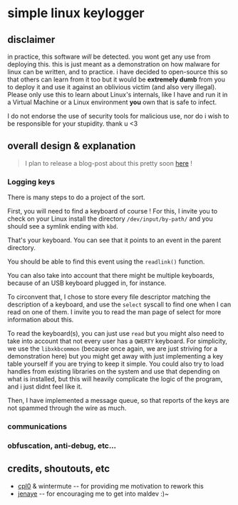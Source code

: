 # simple linux keylogger

## disclaimer

in practice, this software _will_ be detected. you wont get any use from deploying
this. this is just meant as a demonstration on how malware for linux can be written,
and to practice. i have decided to open-source this so that others can learn from it
too but it would be **extremely dumb** from you to deploy it and use it against
an oblivious victim (and also very illegal). Please only use this to learn about
Linux's internals, like I have and run it in a Virtual Machine or a Linux environment
**you** own that is safe to infect.

I do not endorse the use of security tools for malicious use, nor do i wish to be
responsible for your stupidity. thank u <3

## overall design & explanation

> I plan to release a blog-post about this pretty soon [here](https://djnn.sh) !


### Logging keys

There is many steps to do a project of the sort.

First, you will need to find a keyboard of course !
For this, I invite you to check on your Linux install the directory `/dev/input/by-path/`
and you should see a symlink ending with `kbd`.

That's your keyboard. You can see that it points to an event in the
parent directory.

You should be able to find this event using the `readlink()` function.

You can also take into account that there might be multiple keyboards, because
of an USB keyboard plugged in, for instance.

To circonvent that, I chose to store every file descriptor matching the description
of a keyboard, and use the `select` syscall to find one when I can read on one of them.
I invite you to read the man page of select for more information about this.

To read the keyboard(s), you can just use `read` but you might also need to take
into account that not every user has a `QWERTY` keyboard. For simplicity, we use
the `libxkbcommon` (because once again, we are just striving for a demonstration here)
but you might get away with just implementing a key table yourself if you are trying
to keep it simple. You could also try to load handles from existing libraries on the
system and use that depending on what is installed, but this will heavily complicate
the logic of the program, and i just didnt feel like it.

Then, I have implemented a message queue, so that reports of the keys are not
spammed through the wire as much.

### communications


### obfuscation, anti-debug, etc...

## credits, shoutouts, etc

- [cpl0](https://cpl0.zip) & wintermute -- for providing me motivation to rework this
- [jenaye](https://jenaye.fr) -- for encouraging me to get into maldev :)~

